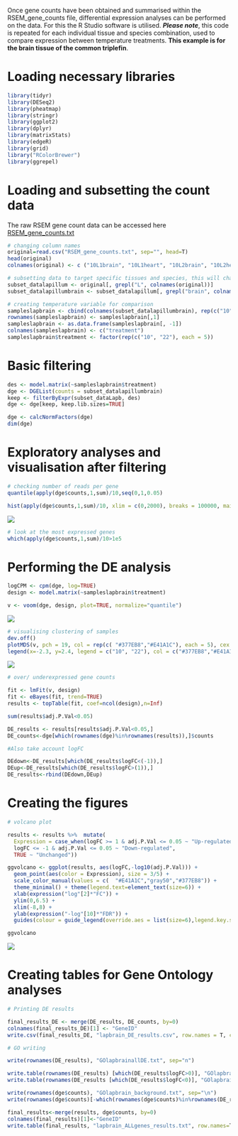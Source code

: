 Once gene counts have been obtained and summarised within the RSEM_gene_counts file, differential expression analyses can be performed on the data. For this the R Studio software is utilised. **_Please note_**, this code is repeated for each individual tissue and species combination, used to compare expression between temperature treatments. **This example is for the brain tissue of the common triplefin**.

# Loading necessary libraries
``` r
library(tidyr)
library(DESeq2)
library(pheatmap)
library(stringr)
library(ggplot2)
library(dplyr)
library(matrixStats)
library(edgeR)
library(grid)
library("RColorBrewer")
library(ggrepel)
```
# Loading and subsetting the count data
The raw RSEM gene count data can be accessed here [RSEM_gene_counts.txt](https://github.com/breanariordan/triplefinRNA/blob/main/RSEM_gene_counts.txt)
``` r
# changing column names
original=read.csv("RSEM_gene_counts.txt", sep="", head=T)
head(original)
colnames(original) <- c ("10L1brain", "10L1heart", "10L2brain", "10L2heart", "10L3brain", "10L3heart", "10L4brain", "10L4heart", "10L5brain", "10L5heart", "10N1brain", "10N1heart", "10N2brain", "10N2heart", "10N3brain","10N3heart", "10N4brain", "10N4heart", "10N5brain", "10N5heart", "22L1brain", "22L1heart", "22L2brain", "22L2heart", "22L3brain", "22L3heart", "22L4brain", "22L4heart", "22L5brain", "22L5heart", "22N1brain", "22N1heart", "22N2brain", "22N2heart", "22N3brain", "22N3heart", "22N4brain", "22N4heart", "22N5brain", "22N5heart")

# subsetting data to target specific tissues and species, this will change depending on what you are looking at
subset_datalapillum <- original[, grepl("L", colnames(original))]
subset_datalapillumbrain <- subset_datalapillum[, grepl("brain", colnames(subset_datalapillumbrain))]

# creating temperature variable for comparison
sampleslapbrain <- cbind(colnames(subset_datalapillumbrain), rep(c("10", "22"), each = 5))
rownames(sampleslapbrain) <- sampleslapbrain[,1]
sampleslapbrain <- as.data.frame(sampleslapbrain[, -1])
colnames(sampleslapbrain) <- c("treatment")
sampleslapbrain$treatment <- factor(rep(c("10", "22"), each = 5))
```
# Basic filtering
``` r
des <- model.matrix(~sampleslapbrain$treatment)
dge <- DGEList(counts = subset_datalapillumbrain)
keep <- filterByExpr(subset_dataLapb, des)
dge <- dge[keep, keep.lib.sizes=TRUE]

dge <- calcNormFactors(dge)
dim(dge)
```
# Exploratory analyses and visualisation after filtering
``` r
# checking number of reads per gene
quantile(apply(dge$counts,1,sum)/10,seq(0,1,0.05)

hist(apply(dge$counts,1,sum)/10, xlim = c(0,2000), breaks = 100000, main = "number of reads per gene per sample", xlab = "number of reads per sample", ylab = "frequency")
```
![](DEfigures/histogramtriplefin.png)
``` r
# look at the most expressed genes
which(apply(dge$counts,1,sum)/10>1e5
```
# Performing the DE analysis
``` r
logCPM <- cpm(dge, log=TRUE)
design <- model.matrix(~sampleslapbrain$treatment)

v <- voom(dge, design, plot=TRUE, normalize="quantile")
```
![](DEfigures/voom.png)
``` r
# visualising clustering of samples
dev.off()
plotMDS(v, pch = 19, col = rep(c( "#377EB8","#E41A1C"), each = 5), cex = 2, frame = F, main = "", cex.axis = 1)
legend(x=-2.3, y=2.4, legend = c("10", "22"), col = c("#377EB8","#E41A1C"), pch = 19, cex = 0.7, title = "Temperature treatment (°C)")
```
![](DEfigures/MDS.png)
``` r
# over/ underexpressed gene counts

fit <- lmFit(v, design)
fit <- eBayes(fit, trend=TRUE)
results <- topTable(fit, coef=ncol(design),n=Inf)

sum(results$adj.P.Val<0.05)

DE_results <- results[results$adj.P.Val<0.05,]
DE_counts<-dge[which(rownames(dge)%in%rownames(results)),]$counts

#Also take account logFC

DEdown<-DE_results[which(DE_results$logFC<(-1)),]
DEup<-DE_results[which(DE_results$logFC>(1)),]
DE_results<-rbind(DEdown,DEup)
```
# Creating the figures
``` r
# volcano plot

results <- results %>%  mutate(
  Expression = case_when(logFC >= 1 & adj.P.Val <= 0.05 ~ "Up-regulated",
  logFC <= -1 & adj.P.Val <= 0.05 ~ "Down-regulated",
  TRUE ~ "Unchanged"))

ggvolcano <- ggplot(results, aes(logFC,-log10(adj.P.Val))) +
  geom_point(aes(color = Expression), size = 3/5) +
  scale_color_manual(values = c(  "#E41A1C","gray50","#377EB8")) +
  theme_minimal() + theme(legend.text=element_text(size=6)) +
  xlab(expression("log"[2]*"FC")) + 
  ylim(0,6.5) +
  xlim(-8,8) +
  ylab(expression("-log"[10]*"FDR")) +
  guides(colour = guide_legend(override.aes = list(size=6),legend.key.size=6,title="")) 

ggvolcano
```
![](DEfigures/volcanolbrain.png)

# Creating tables for Gene Ontology analyses

``` r
# Printing DE results

final_results_DE <- merge(DE_results, DE_counts, by=0)
colnames(final_results_DE)[1] <- "GeneID"
write.csv(final_results_DE, "lapbrain_DE_results.csv", row.names = T, col.names = T)

# GO writing

write(rownames(DE_results), "GOlapbrainallDE.txt", sep="n")

write.table(rownames(DE_results) [which(DE_results$logFC>0)], "GOlapbrain_upregulated.txt", row.names=F, col.names=F, quote=F)
write.table(rownames(DE_results [which(DE_results$logFC<0)], "GOlapbrain_downregulated.txt", row.names=F, col.names=F, quote=F)

write(rownames(dge$counts), "GOlapbrain_background.txt", sep="\n")
write(rownames(dge$counts)[-which(rownames(dge$counts)%in%rownames(DE_results))], "GOla-brain_background_no_overlap.txt", sep="n")

final_results<-merge(results, dge$counts, by=0)
colnames(final_results)[1]<-"GeneID"
write.table(final_results, "lapbrain_ALLgenes_results.txt", row.names=T, col.names=T, sep="\t")
```
